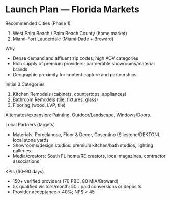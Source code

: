 # Launch Plan — Florida Markets

Recommended Cities (Phase 1)
1) West Palm Beach / Palm Beach County (home market)
2) Miami–Fort Lauderdale (Miami‑Dade + Broward)

Why
- Dense demand and affluent zip codes; high AOV categories
- Rich supply of premium providers; partnerable showrooms/material brands
- Geographic proximity for content capture and partnerships

Initial 3 Categories
1) Kitchen Remodels (cabinets, countertops, appliances)
2) Bathroom Remodels (tile, fixtures, glass)
3) Flooring (wood, LVP, tile)

Alternates/expansion: Painting, Outdoor/Landscape, Windows/Doors.

Local Partners (targets)
- Materials: Porcelanosa, Floor & Decor, Cosentino (Silestone/DEKTON), local stone yards
- Showrooms/design studios: premium kitchen/bath studios, lighting galleries
- Media/creators: South FL home/RE creators, local magazines, contractor associations

KPIs (60–90 days)
- 150+ verified providers (70 PBC, 80 MIA/Broward)
- 5k qualified visitors/month; 50+ paid conversions or deposits
- Provider acceptance > 40%; NPS > 45
